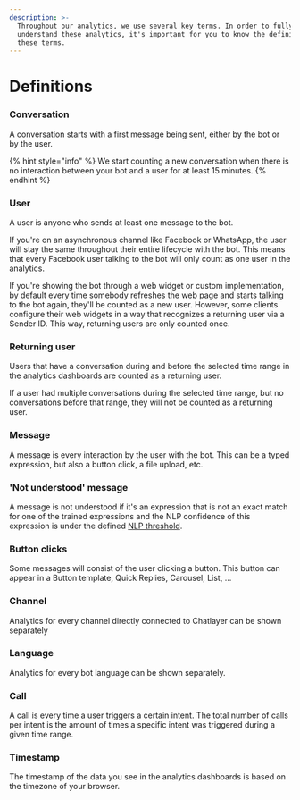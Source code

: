 ```yaml
---
description: >-
  Throughout our analytics, we use several key terms. In order to fully
  understand these analytics, it's important for you to know the definition of
  these terms.
---
```


# Definitions

### Conversation

A conversation starts with a first message being sent, either by the bot or by the user. ​

{% hint style="info" %}
We start counting a new conversation when there is no interaction between your bot and a user for at least 15 minutes.​
{% endhint %}

### User

A user is anyone who sends at least one message to the bot. 

If you're on an asynchronous channel like Facebook or WhatsApp, the user will stay the same throughout their entire lifecycle with the bot. This means that every Facebook user talking to the bot will only count as one user in the analytics.

If you're showing the bot through a web widget or custom implementation, by default every time somebody refreshes the web page and starts talking to the bot again, they'll be counted as a new user. However, some clients configure their web widgets in a way that recognizes a returning user via a Sender ID. This way, returning users are only counted once.

### Returning user

Users that have a conversation during and before the selected time range in the analytics dashboards are counted as a returning user.

If a user had multiple conversations during the selected time range, but no conversations before that range, they will not be counted as a returning user.

### Message

A message is every interaction by the user with the bot. This can be a typed expression, but also a button click, a file upload, etc.

### 'Not understood' message

A message is not understood if it's an expression that is not an exact match for one of the trained expressions and the NLP confidence of this expression is under the defined [NLP threshold](../../understanding-users/natural-language-processing-nlp/settings.md).

### Button clicks

Some messages will consist of the user clicking a button. This button can appear in a Button template, Quick Replies, Carousel, List, ...

### Channel

Analytics for every channel directly connected to Chatlayer can be shown separately

### Language

Analytics for every bot language can be shown separately.

### Call

A call is every time a user triggers a certain intent. The total number of calls per intent is the amount of times a specific intent was triggered during a given time range.

### Timestamp

The timestamp of the data you see in the analytics dashboards is based on the timezone of your browser.

